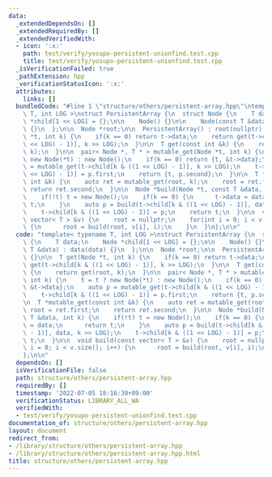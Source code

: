 ```yaml
---
data:
  _extendedDependsOn: []
  _extendedRequiredBy: []
  _extendedVerifiedWith:
  - icon: ':x:'
    path: test/verify/yosupo-persistent-unionfind.test.cpp
    title: test/verify/yosupo-persistent-unionfind.test.cpp
  _isVerificationFailed: true
  _pathExtension: hpp
  _verificationStatusIcon: ':x:'
  attributes:
    links: []
  bundledCode: "#line 1 \"structure/others/persistent-array.hpp\"\ntemplate< typename\
    \ T, int LOG >\nstruct PersistentArray {\n  struct Node {\n    T data;\n    Node\
    \ *child[1 << LOG] = {};\n\n    Node() {}\n\n    Node(const T &data) : data(data)\
    \ {}\n  };\n\n  Node *root;\n\n  PersistentArray() : root(nullptr) {}\n\n  T get(Node\
    \ *t, int k) {\n    if(k == 0) return t->data;\n    return get(t->child[k & ((1\
    \ << LOG) - 1)], k >> LOG);\n  }\n\n  T get(const int &k) {\n    return get(root,\
    \ k);\n  }\n\n  pair< Node *, T * > mutable_get(Node *t, int k) {\n    t = t ?\
    \ new Node(*t) : new Node();\n    if(k == 0) return {t, &t->data};\n    auto p\
    \ = mutable_get(t->child[k & ((1 << LOG) - 1)], k >> LOG);\n    t->child[k & ((1\
    \ << LOG) - 1)] = p.first;\n    return {t, p.second};\n  }\n\n  T *mutable_get(const\
    \ int &k) {\n    auto ret = mutable_get(root, k);\n    root = ret.first;\n   \
    \ return ret.second;\n  }\n\n  Node *build(Node *t, const T &data, int k) {\n\
    \    if(!t) t = new Node();\n    if(k == 0) {\n      t->data = data;\n      return\
    \ t;\n    }\n    auto p = build(t->child[k & ((1 << LOG) - 1)], data, k >> LOG);\n\
    \    t->child[k & ((1 << LOG) - 1)] = p;\n    return t;\n  }\n\n  void build(const\
    \ vector< T > &v) {\n    root = nullptr;\n    for(int i = 0; i < v.size(); i++)\
    \ {\n      root = build(root, v[i], i);\n    }\n  }\n};\n\n"
  code: "template< typename T, int LOG >\nstruct PersistentArray {\n  struct Node\
    \ {\n    T data;\n    Node *child[1 << LOG] = {};\n\n    Node() {}\n\n    Node(const\
    \ T &data) : data(data) {}\n  };\n\n  Node *root;\n\n  PersistentArray() : root(nullptr)\
    \ {}\n\n  T get(Node *t, int k) {\n    if(k == 0) return t->data;\n    return\
    \ get(t->child[k & ((1 << LOG) - 1)], k >> LOG);\n  }\n\n  T get(const int &k)\
    \ {\n    return get(root, k);\n  }\n\n  pair< Node *, T * > mutable_get(Node *t,\
    \ int k) {\n    t = t ? new Node(*t) : new Node();\n    if(k == 0) return {t,\
    \ &t->data};\n    auto p = mutable_get(t->child[k & ((1 << LOG) - 1)], k >> LOG);\n\
    \    t->child[k & ((1 << LOG) - 1)] = p.first;\n    return {t, p.second};\n  }\n\
    \n  T *mutable_get(const int &k) {\n    auto ret = mutable_get(root, k);\n   \
    \ root = ret.first;\n    return ret.second;\n  }\n\n  Node *build(Node *t, const\
    \ T &data, int k) {\n    if(!t) t = new Node();\n    if(k == 0) {\n      t->data\
    \ = data;\n      return t;\n    }\n    auto p = build(t->child[k & ((1 << LOG)\
    \ - 1)], data, k >> LOG);\n    t->child[k & ((1 << LOG) - 1)] = p;\n    return\
    \ t;\n  }\n\n  void build(const vector< T > &v) {\n    root = nullptr;\n    for(int\
    \ i = 0; i < v.size(); i++) {\n      root = build(root, v[i], i);\n    }\n  }\n\
    };\n\n"
  dependsOn: []
  isVerificationFile: false
  path: structure/others/persistent-array.hpp
  requiredBy: []
  timestamp: '2022-07-05 18:16:30+09:00'
  verificationStatus: LIBRARY_ALL_WA
  verifiedWith:
  - test/verify/yosupo-persistent-unionfind.test.cpp
documentation_of: structure/others/persistent-array.hpp
layout: document
redirect_from:
- /library/structure/others/persistent-array.hpp
- /library/structure/others/persistent-array.hpp.html
title: structure/others/persistent-array.hpp
---
```

